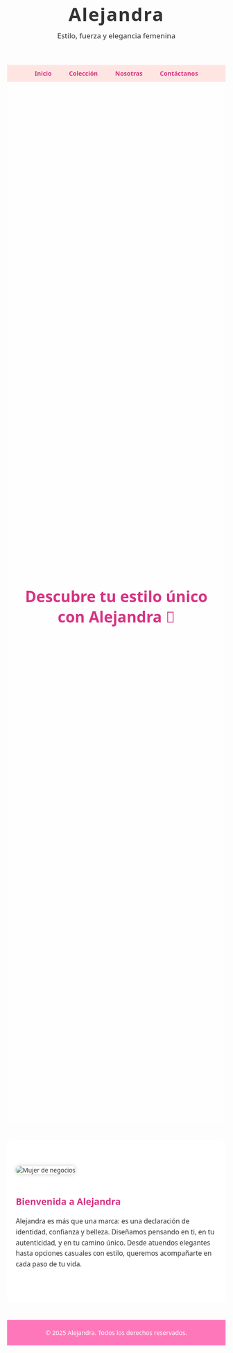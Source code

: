 <!DOCTYPE html>
<html lang="es">
<head>
  <meta charset="UTF-8">
  <meta name="viewport" content="width=device-width, initial-scale=1">
  <title>Alejandra - Estilo y Elegancia</title>
  <style>
    body {
      margin: 0;
      font-family: 'Segoe UI', sans-serif;
      color: #333;
      background-image: url('Negocio/mariposas.jpg'); /* Fondo mariposas */
      background-size: cover;
      background-repeat: no-repeat;
      background-attachment: fixed;
    }

    header {
      background-color: rgba(255, 105, 180, 0.9); /* Rosa intenso */
      color: white;
      text-align: center;
      padding: 30px 20px;
    }

    header h1 {
      margin: 0;
      font-size: 3em;
      font-family: 'Georgia', serif;
      letter-spacing: 2px;
    }

    header p {
      margin-top: 10px;
      font-size: 1.2em;
    }

    nav {
      background-color: rgba(255, 228, 225, 0.95); /* Rosa claro */
      display: flex;
      justify-content: center;
      padding: 10px 0;
    }

    nav a {
      color: #d63384;
      text-decoration: none;
      margin: 0 20px;
      font-weight: bold;
    }

    nav a:hover {
      text-decoration: underline;
    }

    .hero {
      background-color: rgba(255, 255, 255, 0.6);
      height: 60vh;
      display: flex;
      align-items: center;
      justify-content: center;
      text-align: center;
    }

    .hero h2 {
      color: #d63384;
      font-size: 2.5em;
      padding: 0 20px;
    }

    .section {
      background-color: rgba(255, 255, 255, 0.85);
      padding: 60px 20px;
      max-width: 900px;
      margin: 40px auto;
      border-radius: 12px;
    }

    .section img {
      max-width: 100%;
      border-radius: 12px;
      margin-bottom: 20px;
      box-shadow: 0 0 10px rgba(0,0,0,0.2);
    }

    .section h2 {
      color: #d63384;
      margin-bottom: 20px;
    }

    .section p {
      font-size: 1.1em;
      line-height: 1.6;
    }

    footer {
      background-color: rgba(255, 105, 180, 0.9);
      color: white;
      text-align: center;
      padding: 20px;
      margin-top: 40px;
    }
  </style>
</head>
<body>

  <header>
    <h1>Alejandra</h1>
    <p>Estilo, fuerza y elegancia femenina</p>
  </header>

  <nav>
    <a href="#">Inicio</a>
    <a href="#">Colección</a>
    <a href="#">Nosotras</a>
    <a href="#">Contáctanos</a>
  </nav>

  <section class="hero">
    <h2>Descubre tu estilo único con Alejandra 🦋</h2>
  </section>

  <section class="section">
    <img src="https://images.unsplash.com/photo-1616587893783-d33a1571c353?auto=format&fit=crop&w=800&q=80" alt="Mujer de negocios">
    <h2>Bienvenida a Alejandra</h2>
    <p>Alejandra es más que una marca: es una declaración de identidad, confianza y belleza. Diseñamos pensando en ti, en tu autenticidad, y en tu camino único. Desde atuendos elegantes hasta opciones casuales con estilo, queremos acompañarte en cada paso de tu vida.</p>
  </section>

  <footer>
    &copy; 2025 Alejandra. Todos los derechos reservados.
  </footer>

</body>
</html>
